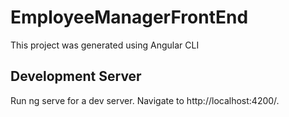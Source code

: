 # EmployeeManagerFrontEnd
This project was generated using Angular CLI 

## Development Server
Run ng serve for a dev server. Navigate to http://localhost:4200/.
